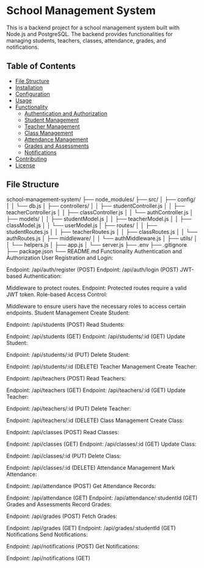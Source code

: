 # School Management System

This is a backend project for a school management system built with Node.js and PostgreSQL. The backend provides functionalities for managing students, teachers, classes, attendance, grades, and notifications.

## Table of Contents
- [File Structure](#file-structure)
- [Installation](#installation)
- [Configuration](#configuration)
- [Usage](#usage)
- [Functionality](#functionality)
  - [Authentication and Authorization](#authentication-and-authorization)
  - [Student Management](#student-management)
  - [Teacher Management](#teacher-management)
  - [Class Management](#class-management)
  - [Attendance Management](#attendance-management)
  - [Grades and Assessments](#grades-and-assessments)
  - [Notifications](#notifications)
- [Contributing](#contributing)
- [License](#license)

## File Structure

school-management-system/
├── node_modules/
├── src/
│   ├── config/
│   │   └── db.js
│   ├── controllers/
│   │   ├── studentController.js
│   │   ├── teacherController.js
│   │   ├── classController.js
│   │   └── authController.js
│   ├── models/
│   │   ├── studentModel.js
│   │   ├── teacherModel.js
│   │   ├── classModel.js
│   │   └── userModel.js
│   ├── routes/
│   │   ├── studentRoutes.js
│   │   ├── teacherRoutes.js
│   │   ├── classRoutes.js
│   │   └── authRoutes.js
│   ├── middleware/
│   │   └── authMiddleware.js
│   ├── utils/
│   │   └── helpers.js
│   ├── app.js
│   └── server.js
├── .env
├── .gitignore
├── package.json
└── README.md
Functionality
Authentication and Authorization
User Registration and Login:

Endpoint: /api/auth/register (POST)
Endpoint: /api/auth/login (POST)
JWT-based Authentication:

Middleware to protect routes.
Endpoint: Protected routes require a valid JWT token.
Role-based Access Control:

Middleware to ensure users have the necessary roles to access certain endpoints.
Student Management
Create Student:

Endpoint: /api/students (POST)
Read Students:

Endpoint: /api/students (GET)
Endpoint: /api/students/:id (GET)
Update Student:

Endpoint: /api/students/:id (PUT)
Delete Student:

Endpoint: /api/students/:id (DELETE)
Teacher Management
Create Teacher:

Endpoint: /api/teachers (POST)
Read Teachers:

Endpoint: /api/teachers (GET)
Endpoint: /api/teachers/:id (GET)
Update Teacher:

Endpoint: /api/teachers/:id (PUT)
Delete Teacher:

Endpoint: /api/teachers/:id (DELETE)
Class Management
Create Class:

Endpoint: /api/classes (POST)
Read Classes:

Endpoint: /api/classes (GET)
Endpoint: /api/classes/:id (GET)
Update Class:

Endpoint: /api/classes/:id (PUT)
Delete Class:

Endpoint: /api/classes/:id (DELETE)
Attendance Management
Mark Attendance:

Endpoint: /api/attendance (POST)
Get Attendance Records:

Endpoint: /api/attendance (GET)
Endpoint: /api/attendance/:studentId (GET)
Grades and Assessments
Record Grades:

Endpoint: /api/grades (POST)
Fetch Grades:

Endpoint: /api/grades (GET)
Endpoint: /api/grades/:studentId (GET)
Notifications
Send Notifications:

Endpoint: /api/notifications (POST)
Get Notifications:

Endpoint: /api/notifications (GET)
